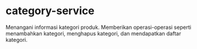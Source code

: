 # category-service
Menangani informasi kategori produk. Memberikan operasi-operasi seperti menambahkan kategori, menghapus kategori, dan mendapatkan daftar kategori.
